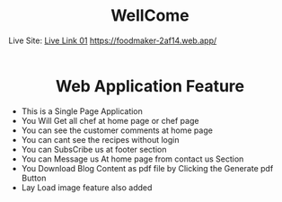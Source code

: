 <center>
<h1>WellCome</h1>
</center>

Live Site: [Live Link 01](https://foodmaker-2af14.web.app/)
https://foodmaker-2af14.web.app/
<br/>
<br/>

<center>
<h1>
Web Application Feature</h1>
</center>
<ul>
<li>This is a Single Page Application</li>
<li>You Will Get all chef at home page or chef page</li>
<li>You can see the customer comments at home page</li>
<li>You can cant see the recipes without login</li>
<li>You can SubsCribe us at footer section</li>
<li>You can Message us At home page from contact us Section</li>
<li>You Download Blog Content as pdf file by Clicking the Generate pdf Button </li>
<li>Lay Load image feature also added</li>
</ul>

